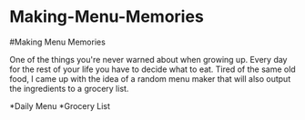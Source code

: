 # Making-Menu-Memories
#Making Menu Memories

One of the things you're never warned about when growing up. Every day for the rest of your life you have to decide what to eat. Tired of the same old food, I came up with the idea of a random menu maker that will also output the ingredients to a grocery list.

*Daily Menu *Grocery List
